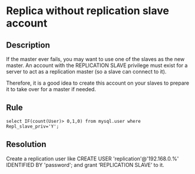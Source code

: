 # Replica without replication slave account

## Description
If the master ever fails, you may want to use one of the slaves as the new master. An account with the REPLICATION SLAVE privilege must exist for a server to act as a replication master (so a slave can connect to it).

Therefore, it is a good idea to create this account on your slaves to prepare it to take over for a master if needed.

## Rule
`select IF(count(User)> 0,1,0) from mysql.user where Repl_slave_priv='Y';`

## Resolution
Create a replication user like CREATE USER 'replication'@'192.168.0.%' IDENTIFIED BY 'password'; and grant ‘REPLICATION SLAVE’ to it. 